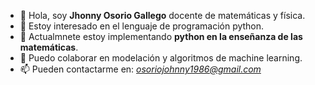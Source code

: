- 👋 Hola, soy **Jhonny Osorio Gallego** docente de matemáticas y física.
- 👀 Estoy interesado en el lenguaje de programación python.
- 🌱 Actualmnete estoy implementando **python en la enseñanza de las matemáticas**.
- 💞️ Puedo colaborar en modelación y algoritmos de machine learning.
- 📫 Pueden contactarme en: *osoriojohnny1986@gmail.com*

<!---
josorio398/josorio398 is a ✨ special ✨ repository because its `README.md` (this file) appears on your GitHub profile.
You can click the Preview link to take a look at your changes.
--->
